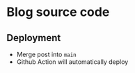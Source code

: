 # Blog source code

## Deployment

- Merge post into `main`
- Github Action will automatically deploy
